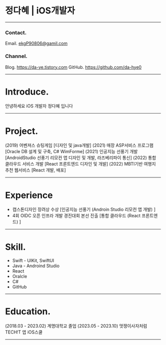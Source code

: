# 정다혜 | iOS개발자

---



### Contact.

Email. ekgP90806@gamil.com


### Channel.

Blog. https://da-ye.tistory.com
GitHub. https://github.com/da-hye0

---

# Introduce.


안녕하세요 iOS 개발자 정다혜 입니다

---

# Project.

(2019) 어벤져스 슈팅게임 [디자인 및 java개발]
(2021) 매장 ASP서비스 프로그램 [Oracle DB 설계 및 구축, C# WimForme]
(2021) 인공지능 선풍기 개발 [AndroidStudio 선풍기 리모컨 앱 디자인 및 개발, 라즈베리파이 통신]
(2022) 통합 클라우드 서비스 개발 [React 프론트엔드 디자인 및 개발] 
(2022) MBTI기반 여행지 추천 웹서비스 [React 개발, 배포]

---

# Experience

- 캡스톤디자인 장려상 수상 [인공지능 선풍기 (Androin Studio 리모컨 앱 개발) ]
- 4회 OIDC 오픈 인프라 개발 경진대회 본선 진출 [통합 클라우드 (React 프론트엔드) ]

---

# Skill.

- Swift - UIKit, SwiftUI
- Java - Androind Studio
- React
- Oralcle
- C#
- GitHub

---

# Education.

(2018.03 - 2023.02) 계명대학교 졸업
(2023.05 - 2023.10) 멋쟁이사자처럼 TECH!T 앱 iOS스쿨


---
